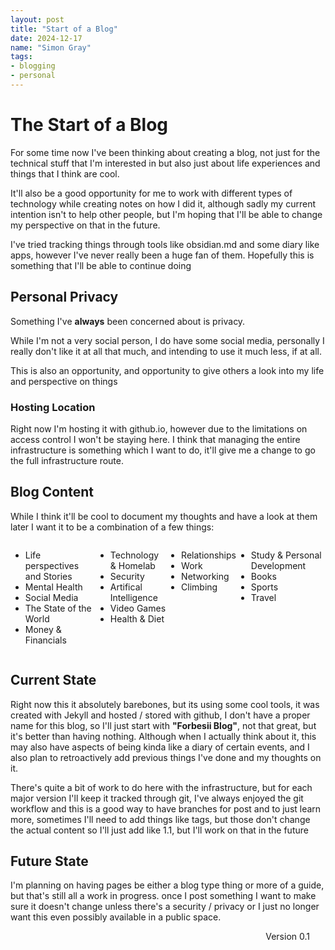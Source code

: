 ```yaml
---
layout: post
title: "Start of a Blog"
date: 2024-12-17
name: "Simon Gray"
tags:
- blogging
- personal
---
```

# The Start of a Blog
For some time now I've been thinking about creating a blog, not just for the technical stuff that I'm interested in but also just about life experiences and things that I think are cool.

It'll also be a good opportunity for me to work with different types of technology while creating notes on how I did it, although sadly my current intention isn't to help other people, but I'm hoping that I'll be able to change my perspective on that in the future.

I've tried tracking things through tools like obsidian.md and some diary like apps, however I've never really been a huge fan of them.
Hopefully this is something that I'll be able to continue doing


## Personal Privacy
Something I've **always** been concerned about is privacy.

While I'm not a very social person, I do have some social media, personally I really don't like it at all that much, and intending to use it much less, if at all.

This is also an opportunity, and opportunity to give others a look into my life and perspective on things

### Hosting Location

Right now I'm hosting it with github.io, however due to the limitations on access control I won't be staying here. I think that managing the entire infrastructure is something which I want to do, it'll give me a change to go the full infrastructure route.

## Blog Content
While I think it'll be cool to document my thoughts and have a look at them later I want it to be a combination of a few things:

<div style="display: flex;">
    <ul>
        <li>Life perspectives and Stories</li>
        <li>Mental Health</li>
        <li>Social Media</li>
        <li>The State of the World</li>
        <li>Money & Financials</li>
    </ul>
    <ul>
        <li>Technology & Homelab</li>
        <li>Security</li>
        <li>Artifical Intelligence</li>
        <li>Video Games</li>
        <li>Health & Diet</li>
    </ul>
    <ul>
        <li>Relationships</li>
        <li>Work</li>
        <li>Networking</li>
        <li>Climbing</li>
    </ul>
    <ul>
        <li>Study & Personal Development</li>
        <li>Books</li>
        <li>Sports</li>
        <li>Travel</li>
    </ul>
</div>

## Current State
Right now this it absolutely barebones, but its using some cool tools, it was created with Jekyll and hosted / stored with github, I don't have a proper name for this blog, so I'll just start with **"Forbesii Blog"**, not that great, but it's better than having nothing.
Although when I actually think about it, this may also have aspects of being kinda like a diary of certain events, and I also plan to retroactively add previous things I've done and my thoughts on it.

There's quite a bit of work to do here with the infrastructure, but for each major version I'll keep it tracked through git, I've always enjoyed the git workflow and this is a good way to have branches for post and to just learn more, sometimes I'll need to add things like tags, but those don't change the actual content so I'll just add like 1.1, but I'll work on that in the future 

## Future State
I'm planning on having pages be either a blog type thing or more of a guide, but that's still all a work in progress.
once I post something I want to make sure it doesn't change unless there's a security / privacy or I just no longer want this even possibly available in a public space.

<div style="text-align: right; padding-right: 25px;">
  Version 0.1
</div>